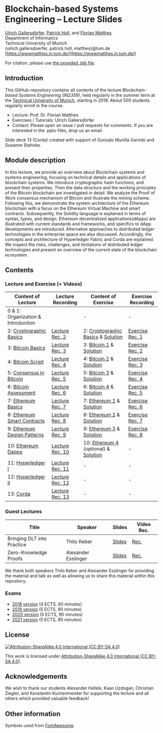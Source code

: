 # Blockchain-based Systems Engineering – Lecture Slides
[Ulrich Gallersdörfer](https://ulig.io/research), [Patrick Holl](https://wwwmatthes.in.tum.de/pages/ocm83pu8nbkc/Patrick-Holl), and [Florian Matthes](https://wwwmatthes.in.tum.de/pages/88bkmvw6y7gx/Prof.-Dr.-Florian-Matthes) <br>
Department of Informatics <br>
Technical University of Munich <br>
{ulrich.gallersdoerfer, patrick.holl, matthes}@tum.de <br>
[https://wwwmatthes.in.tum.de/](https://wwwmatthes.in.tum.de/)

For citation, please use [the provided .bib file](references.bib).

## Introduction

This GitHub-repository contains all contents of the lecture _Blockchain-based Systems Engineering (IN2359)_, held regularly in the summer term at the [Technical University of Munich](https://www.tum.de), starting in 2018. About 500 students regularly enroll in the course. 

- Lecture: Prof. Dr. Florian Matthes
- Exercises / Tutorials: Ulrich Gallersdörfer
- Contact: Please open an issue / pull requests for comments. If you are interested in the .pptx-files, drop us an email. 

Slide deck 13 (Corda) created with support of Gonzalo Munilla Garrido and Susanne Stahnke.

## Module description
In this lecture, we provide an overview about Blockchain systems and systems engineering, focusing on technical details and applications of blockchain systems. We introduce cryptographic hash functions, and present their properties. Then the data structure and the working principles of the Bitcoin blockchain are investigated in detail. We analyze the Proof of Work consensus mechanism of Bitcoin and illustrate the mining scheme. Following this, we demonstrate the system architecture of the Ethereum blockchain with a focus on the Ethereum Virtual Machine and smart contracts. Subsequently, the Solidity language is explained in terms of syntax, types, and design. Ethereum decentralized applications(dApps) are illustrated with current standards and frameworks, and specifics to dApp developments are introduced. Alternative approaches to distributed ledger technologies in the enterprise space are also discussed. Accordingly, the concepts and architecture of Hyperledger Fabric and Corda are explained. We inspect the risks, challenges, and limitations of distributed ledger technologies and present an overview of the current state of the blockchain ecosystem.

## Contents

### Lecture and Exercise (+ Videos)

| Content of Lecture                                                            | Lecture Recording           | Content of Exercise                                                                           | Exercise Recording           |
|-------------------------------------------------------------------------------|-----------------------------|-----------------------------------------------------------------------------------------------|------------------------------|
| 0 & 1: Organization & Introduction                                            |                             | -                                                                                            | -                           |
| 2: [Cryptographic Basics](slides/02_Cryptographic_Basics.pdf)          | [Lecture Rec. 2](https://www.youtube.com/watch?v=3xt4HCXhj2M) | 2: [Cryptographic Basics](exercises/ex1.pdf) & [Solution](exercises/ex1_sol.pdf)     | [Exercise Rec. 1](https://youtu.be/J05SCM90rWk) |
| 3: [Bitcoin Basics](slides/03_Bitcoin_Basics.pdf)                      | [Lecture Rec. 3](https://www.youtube.com/watch?v=G8pxSaa4GTo) | 3: [Bitcoin 1](exercises/ex2.pdf) & [Solution](exercises/ex2_sol.pdf)                | [Exercise Rec. 2](https://youtu.be/S92FMcJ507o) |
| 4: [Bitcoin Script](slides/04_Bitcoin_Script.pdf)                      | [Lecture Rec. 4](https://youtu.be/ywg9dQH21Yo) | 4: [Bitcoin 2](exercises/ex3.pdf) & [Solution](exercises/ex3_sol.pdf)                | [Exercise Rec. 3](https://youtu.be/RsDqwdsbKiE) |
| 5: [Consensus in Bitcoin](slides/05_Consensus_in_Bitcoin.pdf)         | [Lecture Rec. 5](https://www.youtube.com/watch?v=0f-tw7RcCrI) | 5: [Bitcoin 3](exercises/ex4.pdf) & [Solution](exercises/ex4_sol.pdf)                | [Exercise Rec. 4](https://youtu.be/6BfPFGomtJA) |
| 6: [Bitcoin Assessment](slides/06_Bitcoin_Assessment.pdf)              | [Lecture Rec. 6](https://www.youtube.com/watch?v=2ot5ms2--8g) | 6: [Bitcoin 4](exercises/ex5.pdf) & [Solution](exercises/ex5_sol.pdf)                | [Exercise Rec. 5](https://youtu.be/ksxxssLXh-k) |
| 7: [Ethereum Basics](slides/07_Ethereum_Basics.pdf)                    | [Lecture Rec. 7](https://www.youtube.com/watch?v=piglsv8Guq8) | 7: [Ethereum 1](exercises/ex6.pdf) & [Solution](exercises/ex6_sol.pdf)               | [Exercise Rec. 6](https://youtu.be/KT_zD92A1Rs) |
| 8: [Ethereum Smart Contracts](slides/08_Ethereum_Smart_Contracts.pdf) | [Lecture Rec. 8](https://www.youtube.com/watch?v=-ToWLHGdl84) | 8: [Ethereum 2](exercises/ex7.pdf) & [Solution](exercises/ex7_sol.pdf)               | [Exercise Rec. 7](https://youtu.be/SmR668Wh2XA) |
| 9: [Ethereum Design Patterns](slides/09_Ethereum_Design_Patterns.pdf) | [Lecture Rec. 9](https://www.youtube.com/watch?v=AVJfRUgnZLM) | 9: [Ethereum 3](exercises/ex8.pdf) & [Solution](exercises/ex8_sol.pdf)               | [Exercise Rec. 8](https://youtu.be/ddrftGKK8fI) |
| 10: [Ethereum Dapps](slides/10_Ethereum_dApps.pdf)                     | [Lecture Rec. 10](https://www.youtube.com/watch?v=mPlBTMBdRQI) | 10: [Ethereum 4](exercises/ex9.pdf) (optional) & [Solution](exercises/ex9_sol.pdf) | - |
| 11: [Hyperledger I](slides/11_Hyperledger_I.pdf)                       | [Lecture Rec. 11](https://www.youtube.com/watch?v=oOKwTVPijd4&t=589s) | -                                                                                            | -                           |
| 12: [Hyperledger II](slides/12_Hyperledger_II.pdf)                     | [Lecture Rec. 12](https://www.youtube.com/watch?v=RQMWjZuXV-k) | -                                                                                            | -                           |
| 13: [Corda](slides/13_Corda.pdf)                                        | [Lecture Rec. 13](https://www.youtube.com/watch?v=Yw3HIAdtO_4) | -                                                                                            | -                           |


### Guest Lectures
| Title                      | Speaker             | Slides | Video Rec. |
|----------------------------|---------------------|--------|-----------------|
| Bringing DLT into Practice | Thilo Keber         | [Slides](slides/GuestLecture1.pdf)       |   [Rec.](https://www.youtube.com/watch?v=IAGEBu9C6i0) |
| Zero-Knowledge Proofs      | Alexander Esslinger | [Slides](slides/GuestLecture2.pdf)        |  [Rec.](https://www.youtube.com/watch?v=id2dzUCSvrI) |

We thank both speakers Thilo Keber and Alexander Esslinger for providing the material and talk as well as allowing us to share this material within this repository.

### Exams

- [2018 version](exams/exam18.pdf) (4 ECTS, 60 minutes)
- [2019 version](exams/exam19.pdf) (5 ECTS, 90 minutes)
- [2020 version](exams/exam20.pdf) (5 ECTS, 90 minutes)
- [2021 version](exams/exam21.pdf) (5 ECTS, 90 minutes)


## License
[![Attribution-ShareAlike 4.0 International (CC BY-SA 4.0)](https://licensebuttons.net/l/by-sa/4.0/88x31.png)](https://creativecommons.org/licenses/by-sa/4.0/)

This work is licensed under [Attribution-ShareAlike 4.0 International (CC BY-SA 4.0)](https://creativecommons.org/licenses/by-sa/4.0/). 

## Acknowledgements
We wish to thank our students Alexander Hefele, Kaan Uzdogan, Christian Ziegler, and Konstantin Kuchenmeister for supporting the lecture and all others which provided valuable feedback!


## Other information
Symbols used from [FontAwesome](https://fontawesome.com/).